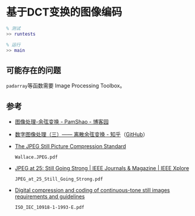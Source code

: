 # 基于DCT变换的图像编码

```matlab
% 测试
>> runtests

% 运行
>> main
```

## 可能存在的问题

`padarray`等函数需要 Image Processing Toolbox。

## 参考

- [图像处理-余弦变换 - PamShao - 博客园](https://www.cnblogs.com/pam-sh/p/14533603.html)

- [数字图像处理（三）—— 离散余弦变换 - 知乎](https://zhuanlan.zhihu.com/p/114626779)（[GitHub](https://github.com/Jingtao-ZHANG/DigitalImageProcessingWithPython/blob/master/04-DCT.py)）

- [The JPEG Still Picture Compression Standard](https://www.ijg.org/files/Wallace.JPEG.pdf)

  `Wallace.JPEG.pdf`

- [JPEG at 25: Still Going Strong | IEEE Journals & Magazine | IEEE Xplore](https://ieeexplore.ieee.org/document/7924246)

  `JPEG_at_25_Still_Going_Strong.pdf`

- [Digital compression and coding of continuous-tone still images requirements and guidelines](https://repo.zenk-security.com/Cryptographie%20.%20Algorithmes%20.%20Steganographie/DIGITAL%20COMPRESSION%20AND%20CODING%20OF%20CONTINUOUS-TONE%20STILL%20IMAGES%20REQUIREMENTS%20AND%20GUIDELINES.pdf)

  `ISO_IEC_10918-1-1993-E.pdf`


